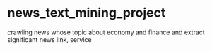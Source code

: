 # news_text_mining_project
crawling news whose topic about economy and finance and extract significant news link, service 
